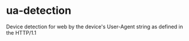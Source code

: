 ua-detection
============

Device detection for web by the device's User-Agent string as defined in the HTTP/1.1
